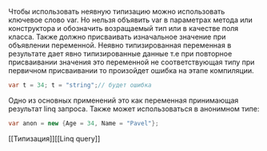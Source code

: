 Чтобы использовать неявную типизацию можно использовать ключевое слово var. Но нельзя объявить var в параметрах метода или конструктора и обозначить возращаемый тип или в качестве поля класса. Также должно присваивать изначальное значение при объявлении переменной.
Неявно типизированная переменная в результате дает явно типизированные данные т.е при повторное присваивании значения это переменной не соответствующая типу при первичном присваивании то произойдет ошибка на этапе компиляции.
 ```C#
var t = 34; t = "string";// будет ошибка 
```
Одно из основных применений это как переменная принимающая результат linq запроса.
Также может использоваться в анонимном типе:
```C#
var anon = new {Age = 34, Name = "Pavel"};
```
[[Типизация]][[Linq query]]
